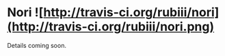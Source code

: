 Nori ![http://travis-ci.org/rubiii/nori](http://travis-ci.org/rubiii/nori.png)
====

Details coming soon.
